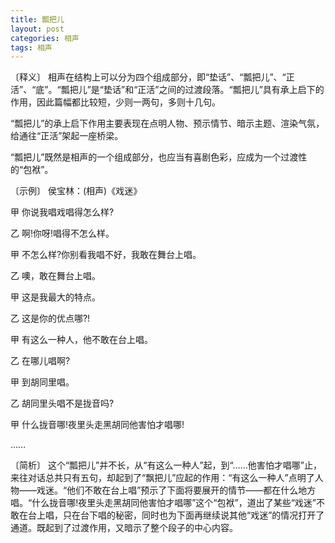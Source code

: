 ```yaml
---
title: 瓢把儿
layout: post
categories: 相声
tags: 相声
---
```


〔释义〕 相声在结构上可以分为四个组成部分，即“垫话”、“瓢把儿”、“正活”、“底”。“瓢把儿”是“垫话”和“正活”之间的过渡段落。“瓢把儿”具有承上启下的作用，因此篇幅都比较短，少则一两句，多则十几句。

“瓢把儿”的承上启下作用主要表现在点明人物、预示情节、暗示主题、渲染气氛，给通往“正活”架起一座桥梁。

“瓢把儿”既然是相声的一个组成部分，也应当有喜剧色彩，应成为一个过渡性的“包袱”。

〔示例〕 侯宝林：(相声)《戏迷》

甲 你说我唱戏唱得怎么样?

乙 啊!你呀!唱得不怎么样。

甲 不怎么样?你别看我唱不好，我敢在舞台上唱。

乙 噢，敢在舞台上唱。

甲 这是我最大的特点。

乙 这是你的优点哪?!

甲 有这么一种人，他不敢在台上唱。

乙 在哪儿唱啊?

甲 到胡同里唱。

乙 胡同里头唱不是拢音吗?

甲 什么拢音哪!夜里头走黑胡同他害怕才唱哪!

……

〔简析〕 这个“瓢把儿”并不长，从“有这么一种人”起，到“……他害怕才唱哪”止，来往对话总共只有五句，却起到了“飘把儿”应起的作用：“有这么一种人”点明了人物——戏迷。“他们不敢在台上唱”预示了下面将要展开的情节——都在什么地方唱。“什么拢音哪!夜里头走黑胡同他害怕才唱哪”这个“包袱”，道出了某些“戏迷”不敢在台上唱，只在台下唱的秘密，同时也为下面再继续说其他“戏迷”的情况打开了通道。既起到了过渡作用，又暗示了整个段子的中心内容。 